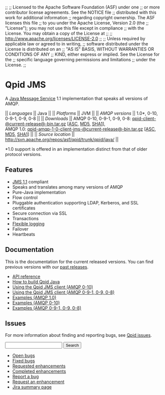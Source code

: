 ;;
;; Licensed to the Apache Software Foundation (ASF) under one
;; or more contributor license agreements.  See the NOTICE file
;; distributed with this work for additional information
;; regarding copyright ownership.  The ASF licenses this file
;; to you under the Apache License, Version 2.0 (the
;; "License"); you may not use this file except in compliance
;; with the License.  You may obtain a copy of the License at
;; 
;;   http://www.apache.org/licenses/LICENSE-2.0
;; 
;; Unless required by applicable law or agreed to in writing,
;; software distributed under the License is distributed on an
;; "AS IS" BASIS, WITHOUT WARRANTIES OR CONDITIONS OF ANY
;; KIND, either express or implied.  See the License for the
;; specific language governing permissions and limitations
;; under the License.
;;

# Qpid JMS

A [Java Message
Service](http://en.wikipedia.org/wiki/Java_Message_Service) 1.1
implementation that speaks all versions of AMQP.

  || *Languages* || Java ||
  || *Platforms* || JVM ||
  || *AMQP versions* || 1.0\*, 0-10, 0-9-1, 0-9, 0-8 ||
  || *Downloads* || AMQP 0-10, 0-9-1, 0-9, 0-8: [qpid-client-@current-release@-bin.tar.gz](http://www.apache.org/dyn/closer.cgi/qpid/@current-release@/binaries/qpid-client-@current-release@-bin.tar.gz) \[[ASC](http://www.apache.org/dist/qpid/@current-release@/binaries/qpid-client-@current-release@-bin.tar.gz.asc), [MD5](http://www.apache.org/dist/qpid/@current-release@/binaries/qpid-client-@current-release@-bin.tar.gz.md5), [SHA1](http://www.apache.org/dist/qpid/@current-release@/binaries/qpid-client-@current-release@-bin.tar.gz.sha1)],<br/>AMQP 1.0: [qpid-amqp-1-0-client-jms-@current-release@-bin.tar.gz](http://www.apache.org/dyn/closer.cgi/qpid/@current-release@/binaries/qpid-amqp-1-0-client-jms-@current-release@-bin.tar.gz) \[[ASC](http://www.apache.org/dist/qpid/@current-release@/binaries/qpid-amqp-1-0-client-jms-@current-release@-bin.tar.gz.asc), [MD5](http://www.apache.org/dist/qpid/@current-release@/binaries/qpid-amqp-1-0-client-jms-@current-release@-bin.tar.gz.md5), [SHA1](http://www.apache.org/dist/qpid/@current-release@/binaries/qpid-amqp-1-0-client-jms-@current-release@-bin.tar.gz.sha1)] ||
  || *Source location* ||  <http://svn.apache.org/repos/asf/qpid/trunk/qpid/java/> ||

\*1.0 support is offered in an implementation distinct from that of
older protocol versions.

## Features

<div class="two-column" markdown="1">

 - [JMS 1.1](http://www.oracle.com/technetwork/java/docs-136352.html) compliant
 - Speaks and translates among many versions of AMQP
 - Pure-Java implementation
 - Flow control
 - Pluggable authentication supporting LDAP, Kerberos, and SSL certificates
 - Secure connection via SSL
 - Transactions
 - [Flexible logging](@current-release-url@/programming/book/section-JMS-Logging.html)
 - Failover
 - Heartbeats

</div>

## Documentation

This is the documentation for the current released versions.  You can
find previous versions with our
[past releases](@site-url@/releases/index.html#past-releases).

<div class="two-column" markdown="1">

 - [API reference](http://docs.oracle.com/javaee/1.4/api/javax/jms/package-summary.html)
 - [How to build Qpid Java](https://cwiki.apache.org/confluence/display/qpid/qpid+java+build+how+to)
 - [Using the Qpid JMS client (AMQP 0-10)](@current-release-url@/programming/book/QpidJMS.html)
 - [Using the Qpid JMS client (AMQP 0-9-1, 0-9, 0-8)](@current-release-url@/jms-client-0-8/book/index.html)
 - [Examples (AMQP 1.0)](http://svn.apache.org/repos/asf/qpid/branches/@current-release@/qpid/java/amqp-1-0-client-jms/example)
 - [Examples (AMQP 0-10)](@current-release-url@/qpid-jms/examples/index.html)
 - [Examples (AMQP 0-9-1, 0-9, 0-8)](@current-release-url@/jms-client-0-8/book/JMS-Client-0-8-Examples.html)

</div>

## Issues

For more information about finding and reporting bugs, see
[Qpid issues](@site-url@/issues.html).

<div class="indent">
  <form id="jira-search-form">
    <input type="hidden" name="jql" value="project = QPID and component = 'Java Client' and text ~ '{}' order by updatedDate desc"/>
    <input type="text" name="text"/>
    <button type="submit">Search</button>
  </form>
</div>

<div class="two-column" markdown="1">

 - [Open bugs](http://issues.apache.org/jira/issues/?jql=resolution+%3D+EMPTY+and+issuetype+%3D+%22Bug%22+and+component+%3D+%22Java+Client%22+and+project+%3D+%22QPID%22)
 - [Fixed bugs](http://issues.apache.org/jira/issues/?jql=resolution+%3D+%22Fixed%22+and+issuetype+%3D+%22Bug%22+and+component+%3D+%22Java+Client%22+and+project+%3D+%22QPID%22)
 - [Requested enhancements](http://issues.apache.org/jira/issues/?jql=resolution+%3D+EMPTY+and+issuetype+in+%28%22New+Feature%22%2C+%22Improvement%22%29+and+component+%3D+%22Java+Client%22+and+project+%3D+%22QPID%22)
 - [Completed enhancements](http://issues.apache.org/jira/issues/?jql=resolution+%3D+%22Fixed%22+and+issuetype+in+%28%22New+Feature%22%2C+%22Improvement%22%29+and+component+%3D+%22Java+Client%22+and+project+%3D+%22QPID%22)
 - [Report a bug](http://issues.apache.org/jira/secure/CreateIssueDetails!init.jspa?pid=12310520&issuetype=1&priority=3&summary=[Enter%20a%20brief%20description]&components=12311389)
 - [Request an enhancement](http://issues.apache.org/jira/secure/CreateIssueDetails!init.jspa?pid=12310520&issuetype=4&priority=3&summary=[Enter%20a%20brief%20description]&components=12311389)
 - [Jira summary page](http://issues.apache.org/jira/browse/QPID/component/12311389)

</div>
